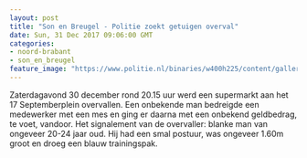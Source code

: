 ```yaml
---
layout: post
title: "Son en Breugel - Politie zoekt getuigen overval"
date: Sun, 31 Dec 2017 09:06:00 GMT
categories: 
- noord-brabant 
- son_en_breugel 
feature_image: "https://www.politie.nl/binaries/w400h225/content/gallery/politie/stockfotos/logos/detailopname-surveillancewagen.jpg"
---
```


Zaterdagavond 30 december rond 20.15 uur werd een supermarkt aan het 17 Septemberplein overvallen. Een onbekende man bedreigde een medewerker met een mes en ging er daarna met een onbekend geldbedrag, te voet, vandoor. Het signalement van de overvaller: blanke man van ongeveer 20-24 jaar oud. Hij had een smal postuur, was ongeveer 1.60m groot en droeg een blauw trainingspak.
